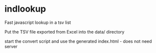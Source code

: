 # indlookup
Fast javascript lookup in a tsv list

Put the TSV file exported from Excel into the data/ directory

start the convert script and use the generated index.html - does not need server
